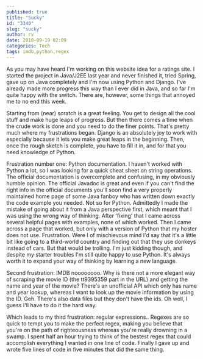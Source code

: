 ```yaml
---
published: true
title: "Sucky"
id: "3340"
slug: "sucky"
author: rv
date: 2010-09-19 02:09
categories: Tech
tags: imdb,python,regex
---
```

As you may have heard I'm working on this website idea for a ratings site. I started the project in Java/J2EE last year and never finished it, tried Spring, gave up on Java completely and I'm now using Python and Django. I've already made more progress this way than I ever did in Java, and so far I'm quite happy with the switch. There are, however, some things that annoyed me to no end this week.

Starting from (near) scratch is a great feeling. You get to design all the cool stuff and make huge leaps of progress. But then there comes a time when the crude work is done and you need to do the finer points. That's pretty much where my frustrations began. Django is an absolutely joy to work with especially because it lets you make great leaps in the beginning. Then, once the rough sketch is complete, you have to fill it in, and for that you need knowledge of Python.

Frustration number one: Python documentation. I haven't worked with Python a lot, so I was looking for a quick cheat sheet on string operations. The official documentation is overcomplete and confusing, in my obviously humble opinion. The official Javadoc is great and even if you can't find the right info in the official documents you'll soon find a very properly maintained home page of some Java fanboy who has written down exactly the code example you needed. Not so for Python. Admittedly I made the mistake of going about it from a Java perspective first, which meant that I was using the wrong way of thinking. After 'fixing' that I came across several helpful pages with examples, none of which worked. Then I came across a page that worked, but only with a version of Python that my hoster does not use. Frustration. Were I of mischievous mind I'd say that it's a little bit like going to a third-world country and finding out that they use donkeys instead of cars. But that would be trolling. I'm just kidding though, and despite my starter troubles I'm still quite happy to use Python. It's always worth it to expand your way of thinking by learning a new language.

Second frustration: IMDB noooooooo. Why is there not a more elegant way of scraping the movie ID (the tt9395359 part in the URL) and getting the name and year of the movie? There's an unofficial API which only has name and year lookup, whereas I want to look up the movie information by using the ID. Geh. There's also data files but they don't have the ids. Oh well, I guess I'll have to do it the hard way.

Which leads to my third frustration: regular expressions.. Regexes are so quick to tempt you to make the perfect regex, making you believe that you're on the path of righteousness whereas you're really drowning in a swamp. I spent half an hour trying to think of the bestest regex that could accomplish everything I wanted in one line of code. Finally I gave up and wrote five lines of code in five minutes that did the same thing.